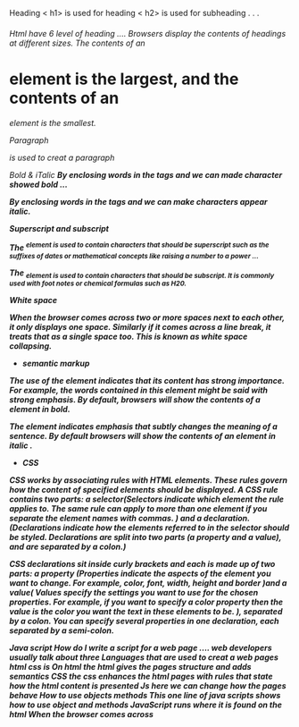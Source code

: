 Heading 
< h1> is used for heading 
< h2> is used for subheading 
.
.
.
<h6> 
Html have 6 level of heading  .... Browsers display the contents of headings at different sizes. The contents of an <h1> element is the largest, and the contents of an <h6> element is the smallest.


Paragraph 
<p> is used to creat a paragraph 


Bold & iTalic
<b>
By enclosing words in the tags <b> and </b> we can made character showed bold ...

<i>
By enclosing words in the tags <i> and </i> we can make characters appear italic.


Superscript and subscript 
<Sup>

The <sup> element is used
to contain characters that should be superscript such
as the suffixes of dates or mathematical concepts like raising a number to a power ...
 <Sub>

The <sub> element is used to contain characters that should be subscript. It is commonly used with foot notes or chemical formulas such as H20.


White space

When the browser comes across two or more spaces next to each other, it only displays one space. Similarly if it comes across a line break, it treats that as a single space too. This is known as white space collapsing.


* semantic markup


<strong>
The use of the <strong> element indicates that its content has strong importance. For example, the words contained in this element might be said with strong emphasis.
By default, browsers will show the contents of a <strong> element in bold.



<em>

The <em> element indicates emphasis that subtly changes the meaning of a sentence.
By default browsers will show the contents of an <em> element in italic .


* CSS

CSS works by associating rules with HTML elements. These rules govern how the content of specified elements should be displayed. A CSS rule contains two parts: a selector(Selectors indicate which element the rule applies to. The same rule can apply to more than one element if you separate the element names with commas. ) and a declaration.(Declarations indicate how
the elements referred to in the selector should be styled. Declarations are split into two parts (a property and a value), and are separated by a colon.)


CSS declarations sit inside curly brackets and each is made up of two parts: a property (Properties indicate the aspects of the element you want to change. For example, color, font, width, height and border )and a value(  Values specify the settings
you want to use for the chosen properties. For example, if you want to specify a color property then the value is the color you want the text in these elements to be.
), separated by a colon. You can specify several properties in one declaration, each separated by a semi-colon.



Java script 
How do I write a script for a web page .... web developers usually talk about three Languages that are used to creat a web pages html css is 
On html the html gives the pages structure and adds semantics 
CSS the css enhances the html pages with rules that state how the html content is presented 
Js here we can change how the pages behave 
How to use objects methods 
This one line of java scripts shows how to use object and methods 
JavaScript runs where it is found on the html 
When the browser comes across <script> it’s stop the script and then checks if there’s any thing needed 
